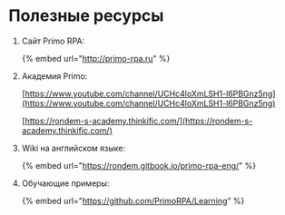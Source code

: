 # Полезные ресурсы

1. Сайт Primo RPA:

   {% embed url="http://primo-rpa.ru" %}

2. Академия Primo:

   [https://www.youtube.com/channel/UCHc4loXmLSH1-l6PBGnz5ng](https://www.youtube.com/channel/UCHc4loXmLSH1-l6PBGnz5ng)

   [https://rondem-s-academy.thinkific.com/](https://rondem-s-academy.thinkific.com/)

3. Wiki на английском языке:

   {% embed url="https://rondem.gitbook.io/primo-rpa-eng/" %}

4. Обучающие примеры:

   {% embed url="https://github.com/PrimoRPA/Learning" %}


